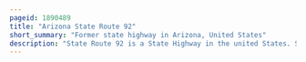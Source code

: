 ```yaml
---
pageid: 1890489
title: "Arizona State Route 92"
short_summary: "Former state highway in Arizona, United States"
description: "State Route 92 is a State Highway in the united States. S. State of Arizona. Running roughly in an l-shaped Pattern sr 92 Starts at sr 90 in Sierra Vista and ends at a Traffic Circle in Bisbee along Sr 80 which runs entirely in Cochise County. The Route was constructed in the late 1930S and numbered sr 92 it traveled further north past Sierra Vista than it does Today. The Routing was corrected in the 60S."
---
```

